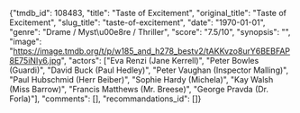 {"tmdb_id": 108483, "title": "Taste of Excitement", "original_title": "Taste of Excitement", "slug_title": "taste-of-excitement", "date": "1970-01-01", "genre": "Drame / Myst\u00e8re / Thriller", "score": "7.5/10", "synopsis": "", "image": "https://image.tmdb.org/t/p/w185_and_h278_bestv2/tAKKvzo8urY6BEBFAP8E75iNIy6.jpg", "actors": ["Eva Renzi (Jane Kerrell)", "Peter Bowles (Guardi)", "David Buck (Paul Hedley)", "Peter Vaughan (Inspector Malling)", "Paul Hubschmid (Herr Beiber)", "Sophie Hardy (Michela)", "Kay Walsh (Miss Barrow)", "Francis Matthews (Mr. Breese)", "George Pravda (Dr. Forla)"], "comments": [], "recommandations_id": []}